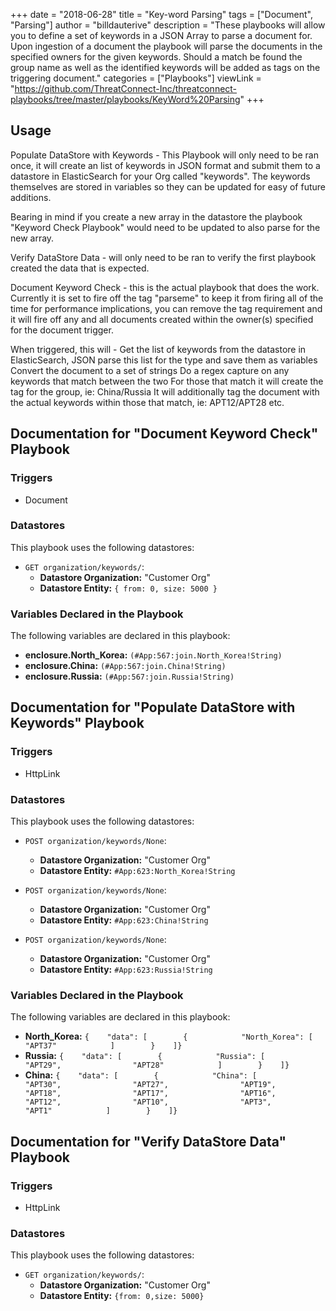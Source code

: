 +++
date = "2018-06-28"
title = "Key-word Parsing"
tags = ["Document", "Parsing"]
author = "billdauterive"
description = "These playbooks will allow you to define a set of keywords in a JSON Array to parse a document for. Upon ingestion of a document the playbook will parse the documents in the specified owners for the given keywords. Should a match be found the group name as well as the identified keywords will be added as tags on the triggering document."
categories = ["Playbooks"]
viewLink = "https://github.com/ThreatConnect-Inc/threatconnect-playbooks/tree/master/playbooks/KeyWord%20Parsing"
+++

## Usage

Populate DataStore with Keywords - This Playbook will only need to be ran once, it will create an list of keywords in JSON format and submit them to a datastore in ElasticSearch for your Org called "keywords". The keywords themselves are stored in variables so they can be updated for easy of future additions.

Bearing in mind if you create a new array in the datastore the playbook "Keyword Check Playbook" would need to be updated to also parse for the new array.

Verify DataStore Data - will only need to be ran to verify the first playbook created the data that is expected.

Document Keyword Check - this is the actual playbook that does the work. Currently it is set to fire off the tag "parseme" to keep it from firing all of the time for performance implications, you can remove the tag requirement and it will fire off any and all documents created within the owner(s) specified for the document trigger.

When triggered, this will - Get the list of keywords from the datastore in ElasticSearch, JSON parse this list for the type and save them as variables Convert the document to a set of strings Do a regex capture on any keywords that match between the two For those that match it will create the tag for the group, ie: China/Russia It will additionally tag the document with the actual keywords within those that match, ie: APT12/APT28 etc.

## Documentation for "Document Keyword Check" Playbook

### Triggers

- Document

### Datastores

This playbook uses the following datastores:

- `GET organization/keywords/`:
  - **Datastore Organization:** "Customer Org"
  - **Datastore Entity:** ```{
          from: 0,
          size: 5000
        }```

### Variables Declared in the Playbook

The following variables are declared in this playbook:

- **enclosure.North_Korea:** `(#App:567:join.North_Korea!String)`
- **enclosure.China:** `(#App:567:join.China!String)`
- **enclosure.Russia:** `(#App:567:join.Russia!String)`

## Documentation for "Populate DataStore with Keywords" Playbook

### Triggers

- HttpLink

### Datastores

This playbook uses the following datastores:

- `POST organization/keywords/None`:
  - **Datastore Organization:** "Customer Org"
  - **Datastore Entity:** ```#App:623:North_Korea!String```

- `POST organization/keywords/None`:
  - **Datastore Organization:** "Customer Org"
  - **Datastore Entity:** ```#App:623:China!String```

- `POST organization/keywords/None`:
  - **Datastore Organization:** "Customer Org"
  - **Datastore Entity:** ```#App:623:Russia!String```

### Variables Declared in the Playbook

The following variables are declared in this playbook:

- **North_Korea:** `{    "data": [        {            "North_Korea": [                "APT37"            ]        }    ]}`
- **Russia:** `{    "data": [        {            "Russia": [                "APT29",                "APT28"            ]        }    ]}`
- **China:** `{    "data": [        {            "China": [                "APT30",                "APT27",                "APT19",                "APT18",                "APT17",                "APT16",                "APT12",                "APT10",                "APT3",                "APT1"            ]        }    ]}`

## Documentation for "Verify DataStore Data" Playbook

### Triggers

- HttpLink

### Datastores

This playbook uses the following datastores:

- `GET organization/keywords/`:
  - **Datastore Organization:** "Customer Org"
  - **Datastore Entity:** ```{from: 0,size: 5000}```
